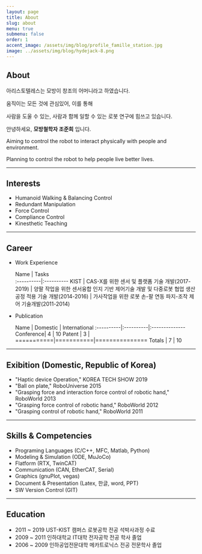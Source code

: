 ```yaml
---
layout: page
title: About
slug: about
menu: true
submenu: false
order: 1
accent_image: /assets/img/blog/profile_famille_station.jpg
image: ../assets/img/blog/hydejack-8.png
---
```


## **About**

아리스토텔레스는 모방이 창조의 어머니라고 하였습니다.

움직이는 모든 것에 관심있어, 이를 통해

사람을 도울 수 있는, 사람과 함께 일할 수 있는 로봇 연구에 힘쓰고 있습니다.

안녕하세요, **모방철학자 조준희** 입니다.

Aiming to control the robot to interact physically with people and environment.

Planning to control the robot to help people live better lives.

<hr>

## **Interests**
 * Humanoid Walking & Balancing Control
 * Redundant Manipulation
 * Force Control
 * Compliance Control
 * Kinesthetic Teaching
 

<hr>

## **Career**

 * Work Experience

   Name      | Tasks  
  :----------|:----------
   KIST      | CAS-X를 위한 센서 및 플랫폼 기술 개발(2017-2019) 
             | 양팔 작업을 위한 센서융합 인지 기반 제어기술 개발 및 다중로봇 협업 생산공정 적용 기술 개발(2014-2016) 
             | 가사작업을 위한 로봇 손-팔 연동 파지-조작 제어 기술개발(2011-2014) 

 * Publication

   Name      | Domestic  | International 
  :----------|:----------|:--------------
   Conference|         4 |            10 
   Patent    |         3 |               
  ===========|===========|===============
  Totals     |         7 |            10 





<hr>

## **Exibition (Domestic, Republic of Korea)**

* "Haptic device Operation," KOREA TECH SHOW 2019
* "Ball on plate," RoboUniverse 2015
* "Grasping force and interaction force control of robotic hand," RoboWorld 2013
* "Grasping force control of robotic hand," RoboWorld 2012
* "Grasping control of robotic hand," RoboWorld 2011


<hr>

## **Skills & Competencies**

* Programing Languages (C/C++, MFC, Matlab, Python)
* Modeling & Simulation (ODE, MuJoCo)
* Flatform (RTX, TwinCAT)
* Communication (CAN, EtherCAT, Serial)
* Graphics (gnuPlot, vegas)
* Document & Presentation (Latex, 한글, word, PPT)
* SW Version Control (GIT)





<hr>

## **Education**

* 2011 ~ 2019 UST-KIST 캠퍼스 로봇공학 전공 석박사과정 수료
* 2009 ~ 2011 인하대학교 IT대학 전자공학 전공 학사 졸업
* 2006 ~ 2009 인하공업전문대학 메카트로닉스 전공 전문학사 졸업